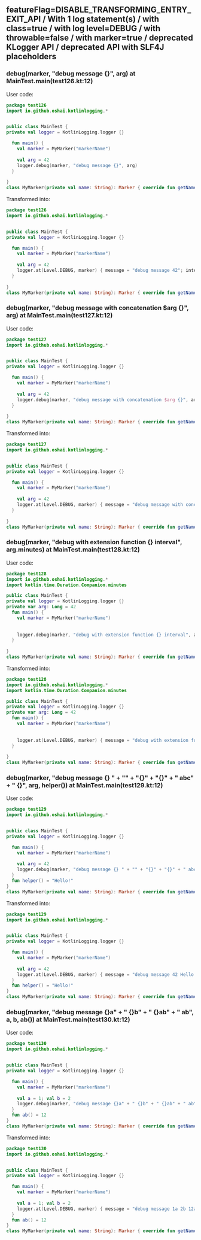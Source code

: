 ## featureFlag=DISABLE_TRANSFORMING_ENTRY_EXIT_API / With 1 log statement(s) / with class=true / with log level=DEBUG / with throwable=false / with marker=true / deprecated KLogger API / deprecated API with SLF4J placeholders



###  debug(marker, "debug message {}", arg) at MainTest.main(test126.kt:12)

User code:
```kotlin
package test126
import io.github.oshai.kotlinlogging.*


public class MainTest {
private val logger = KotlinLogging.logger {}

  fun main() {
    val marker = MyMarker("markerName")
    
    val arg = 42
    logger.debug(marker, "debug message {}", arg)
  }
  
}
class MyMarker(private val name: String): Marker { override fun getName() = name }

```
  
Transformed into:
```kotlin
package test126
import io.github.oshai.kotlinlogging.*


public class MainTest {
private val logger = KotlinLogging.logger {}

  fun main() {
    val marker = MyMarker("markerName")
    
    val arg = 42
    logger.at(Level.DEBUG, marker) { message = "debug message 42"; internalCompilerData = KLoggingEventBuilder.InternalCompilerData(messageTemplate = "\"debug message {}\"", className = "test126.MainTest", methodName = "main", fileName = "test126.kt", lineNumber = 12)
  }
  
}
class MyMarker(private val name: String): Marker { override fun getName() = name }

```

###  debug(marker, "debug message with concatenation $arg {}", arg) at MainTest.main(test127.kt:12)

User code:
```kotlin
package test127
import io.github.oshai.kotlinlogging.*


public class MainTest {
private val logger = KotlinLogging.logger {}

  fun main() {
    val marker = MyMarker("markerName")
    
    val arg = 42
    logger.debug(marker, "debug message with concatenation $arg {}", arg)
  }
  
}
class MyMarker(private val name: String): Marker { override fun getName() = name }

```
  
Transformed into:
```kotlin
package test127
import io.github.oshai.kotlinlogging.*


public class MainTest {
private val logger = KotlinLogging.logger {}

  fun main() {
    val marker = MyMarker("markerName")
    
    val arg = 42
    logger.at(Level.DEBUG, marker) { message = "debug message with concatenation 42 42"; internalCompilerData = KLoggingEventBuilder.InternalCompilerData(messageTemplate = "\"debug message with concatenation $arg {}\"", className = "test127.MainTest", methodName = "main", fileName = "test127.kt", lineNumber = 12)
  }
  
}
class MyMarker(private val name: String): Marker { override fun getName() = name }

```

###  debug(marker, "debug with extension function {} interval", arg.minutes) at MainTest.main(test128.kt:12)

User code:
```kotlin
package test128
import io.github.oshai.kotlinlogging.*
import kotlin.time.Duration.Companion.minutes

public class MainTest {
private val logger = KotlinLogging.logger {}
private var arg: Long = 42
  fun main() {
    val marker = MyMarker("markerName")
    
    
    logger.debug(marker, "debug with extension function {} interval", arg.minutes)
  }
  
}
class MyMarker(private val name: String): Marker { override fun getName() = name }

```
  
Transformed into:
```kotlin
package test128
import io.github.oshai.kotlinlogging.*
import kotlin.time.Duration.Companion.minutes

public class MainTest {
private val logger = KotlinLogging.logger {}
private var arg: Long = 42
  fun main() {
    val marker = MyMarker("markerName")
    
    
    logger.at(Level.DEBUG, marker) { message = "debug with extension function 42m interval"; internalCompilerData = KLoggingEventBuilder.InternalCompilerData(messageTemplate = "\"debug with extension function {} interval\"", className = "test128.MainTest", methodName = "main", fileName = "test128.kt", lineNumber = 12)
  }
  
}
class MyMarker(private val name: String): Marker { override fun getName() = name }

```

###  debug(marker, "debug message {} " + "" + "{}" + "{}" + " abc" + " {}", arg, helper()) at MainTest.main(test129.kt:12)

User code:
```kotlin
package test129
import io.github.oshai.kotlinlogging.*


public class MainTest {
private val logger = KotlinLogging.logger {}

  fun main() {
    val marker = MyMarker("markerName")
    
    val arg = 42
    logger.debug(marker, "debug message {} " + "" + "{}" + "{}" + " abc" + " {}", arg, helper())
  }
  fun helper() = "Hello!"
}
class MyMarker(private val name: String): Marker { override fun getName() = name }

```
  
Transformed into:
```kotlin
package test129
import io.github.oshai.kotlinlogging.*


public class MainTest {
private val logger = KotlinLogging.logger {}

  fun main() {
    val marker = MyMarker("markerName")
    
    val arg = 42
    logger.at(Level.DEBUG, marker) { message = "debug message 42 Hello!{} abc {}"; internalCompilerData = KLoggingEventBuilder.InternalCompilerData(messageTemplate = "\"debug message {} \" + \"\" + \"{}\" + \"{}\" + \" abc\" + \" {}\"", className = "test129.MainTest", methodName = "main", fileName = "test129.kt", lineNumber = 12)
  }
  fun helper() = "Hello!"
}
class MyMarker(private val name: String): Marker { override fun getName() = name }

```

###  debug(marker, "debug message {}a" + " {}b" + " {}ab" + " ab", a, b, ab()) at MainTest.main(test130.kt:12)

User code:
```kotlin
package test130
import io.github.oshai.kotlinlogging.*


public class MainTest {
private val logger = KotlinLogging.logger {}

  fun main() {
    val marker = MyMarker("markerName")
    
    val a = 1; val b = 2
    logger.debug(marker, "debug message {}a" + " {}b" + " {}ab" + " ab", a, b, ab())
  }
  fun ab() = 12
}
class MyMarker(private val name: String): Marker { override fun getName() = name }

```
  
Transformed into:
```kotlin
package test130
import io.github.oshai.kotlinlogging.*


public class MainTest {
private val logger = KotlinLogging.logger {}

  fun main() {
    val marker = MyMarker("markerName")
    
    val a = 1; val b = 2
    logger.at(Level.DEBUG, marker) { message = "debug message 1a 2b 12ab ab"; internalCompilerData = KLoggingEventBuilder.InternalCompilerData(messageTemplate = "\"debug message {}a\" + \" {}b\" + \" {}ab\" + \" ab\"", className = "test130.MainTest", methodName = "main", fileName = "test130.kt", lineNumber = 12)
  }
  fun ab() = 12
}
class MyMarker(private val name: String): Marker { override fun getName() = name }

```
